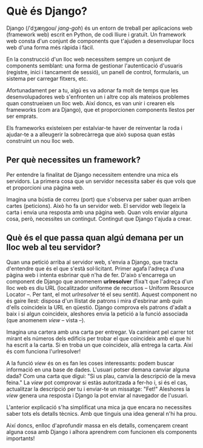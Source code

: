 # Què és Django?

Django (/ˈdʒæŋɡoʊ/ *jang-goh*) és un entorn de treball per aplicacions web (framework web) escrit en Python, de codi lliure i gratuït. Un framework web consta d'un conjunt de components que t'ajuden a desenvolupar llocs web d'una forma més ràpida i fàcil.

En la construcció d'un lloc web necessitem sempre un conjunt de components semblant: una forma de gestionar l'autenticació d'usuaris (registre, inici i tancament de sessió), un panell de control, formularis, un sistema per carregar fitxers, etc.

Afortunadament per a tu, algú es va adonar fa molt de temps que les desenvolupadores web s'enfronten un i altre cop als mateixos problemes quan construeixen un lloc web. Així doncs, es van unir i crearen els frameworks (com ara Django), que et proporcionen components llestos per ser emprats.

Els frameworks existeixen per estalviar-te haver de reinventar la roda i ajudar-te a a alleugerir la sobrecàrrega que això suposa quan estàs construint un nou lloc web.

## Per què necessites un framework?

Per entendre la finalitat de Django necessitem entendre una mica els servidors. La primera cosa que un servidor necessita saber és que vols que et proporcioni una pàgina web.

Imagina una bústia de correu (port) que s'observa per saber quan arriben cartes (peticions). Això ho fa un servidor web. El servidor web llegeix la carta i envia una resposta amb una pàgina web. Quan vols enviar alguna cosa, però, necessites un contingut. Contingut que Django t'ajuda a crear.

## Què és el que passa quan algú demana per un lloc web al teu servidor?

Quan una petició arriba al servidor web, s'envia a Django, que tracta d'entendre que és el que s'està sol·licitant. Primer agafa l'adreça d'una pàgina web i intenta esbrinar què n'ha de fer. D'això s'encarrega un component de Django que anomenem **urlresolver** (fixa't que l'adreça d'un lloc web es diu URL (localitzador uniforme de recursos – Uniform Resource Locator –. Per tant, el mot *urlresolver* té el seu sentit). Aquest component no és gaire llest: disposa d'un llistat de patrons i mira d'esbrinar amb quin d'ells coincideix la URL en qüestió. Django comprova els patrons d'adalt a baix i si algun coincideix, aleshores envia la petició a la funció associada (que anomenem *view* – vista –).

Imagina una cartera amb una carta per entregar. Va caminant pel carrer tot mirant els números dels edificis per trobar el que coincideix amb el que hi ha escrit a la carta. Si en troba un que coincideix, allà entrega la carta. Així és com funciona l'urlresolver!

A la funció *view* és on es fan les coses interessants: podem buscar informació en una base de dades. L'usuari potser demana canviar alguna dada? Com una carta que digui: "Si us plau, canvia la descripció de la meva feina." La *view* pot comprovar si estàs autoritzada a fer-ho i, si és el cas, actualitzar la descripció per tu i enviar-te un missatge: "Fet!" Aleshores la *view* genera una resposta i Django la pot enviar al navegador de l'usuari.

L'anterior explicació s'ha simplificat una mica ja que encara no necessites saber tots els detalls tècnics. Amb que tinguis una idea general n'hi ha prou.

Així doncs, enlloc d'aprofundir massa en els detalls, començarem creant alguna cosa amb Django i alhora aprendrem com funcionen els components importants!